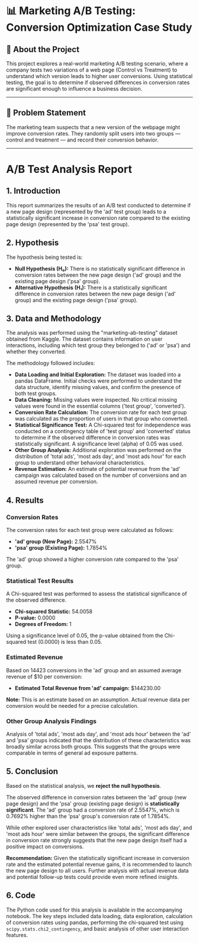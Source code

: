# 📊 Marketing A/B Testing: Conversion Optimization Case Study

## 🏢 About the Project

This project explores a real-world marketing A/B testing scenario, where a company tests two variations of a web page (Control vs Treatment) to understand which version leads to higher user conversions. Using statistical testing, the goal is to determine if observed differences in conversion rates are significant enough to influence a business decision.

---

## 📌 Problem Statement

The marketing team suspects that a new version of the webpage might improve conversion rates. They randomly split users into two groups — control and treatment — and record their conversion behavior.

---
# A/B Test Analysis Report

## 1. Introduction

This report summarizes the results of an A/B test conducted to determine if a new page design (represented by the 'ad' test group) leads to a statistically significant increase in conversion rate compared to the existing page design (represented by the 'psa' test group).

## 2. Hypothesis

The hypothesis being tested is:

*   **Null Hypothesis (H₀):** There is no statistically significant difference in conversion rates between the new page design ('ad' group) and the existing page design ('psa' group).
*   **Alternative Hypothesis (H₁):** There is a statistically significant difference in conversion rates between the new page design ('ad' group) and the existing page design ('psa' group).

## 3. Data and Methodology

The analysis was performed using the "marketing-ab-testing" dataset obtained from Kaggle. The dataset contains information on user interactions, including which test group they belonged to ('ad' or 'psa') and whether they converted.

The methodology followed includes:

*   **Data Loading and Initial Exploration:** The dataset was loaded into a pandas DataFrame. Initial checks were performed to understand the data structure, identify missing values, and confirm the presence of both test groups.
*   **Data Cleaning:** Missing values were inspected. No critical missing values were found in the essential columns ('test group', 'converted').
*   **Conversion Rate Calculation:** The conversion rate for each test group was calculated as the proportion of users in that group who converted.
*   **Statistical Significance Test:** A Chi-squared test for independence was conducted on a contingency table of 'test group' and 'converted' status to determine if the observed difference in conversion rates was statistically significant. A significance level (alpha) of 0.05 was used.
*   **Other Group Analysis:** Additional exploration was performed on the distribution of 'total ads', 'most ads day', and 'most ads hour' for each group to understand other behavioral characteristics.
*   **Revenue Estimation:** An estimate of potential revenue from the 'ad' campaign was calculated based on the number of conversions and an assumed revenue per conversion.

## 4. Results

### Conversion Rates

The conversion rates for each test group were calculated as follows:

*   **'ad' group (New Page):** 2.5547%
*   **'psa' group (Existing Page):** 1.7854%

The 'ad' group showed a higher conversion rate compared to the 'psa' group.

### Statistical Test Results

A Chi-squared test was performed to assess the statistical significance of the observed difference.

*   **Chi-squared Statistic:** 54.0058
*   **P-value:** 0.0000
*   **Degrees of Freedom:** 1

Using a significance level of 0.05, the p-value obtained from the Chi-squared test (0.0000) is less than 0.05.

### Estimated Revenue

Based on 14423 conversions in the 'ad' group and an assumed average revenue of $10 per conversion:

*   **Estimated Total Revenue from 'ad' campaign:** $144230.00

**Note:** This is an estimate based on an assumption. Actual revenue data per conversion would be needed for a precise calculation.

### Other Group Analysis Findings

Analysis of 'total ads', 'most ads day', and 'most ads hour' between the 'ad' and 'psa' groups indicated that the distribution of these characteristics was broadly similar across both groups. This suggests that the groups were comparable in terms of general ad exposure patterns.

## 5. Conclusion

Based on the statistical analysis, we **reject the null hypothesis**.

The observed difference in conversion rates between the 'ad' group (new page design) and the 'psa' group (existing page design) is **statistically significant**. The 'ad' group had a conversion rate of 2.5547%, which is 0.7692% higher than the 'psa' group's conversion rate of 1.7854%.

While other explored user characteristics like 'total ads', 'most ads day', and 'most ads hour' were similar between the groups, the significant difference in conversion rate strongly suggests that the new page design itself had a positive impact on conversions.

**Recommendation:** Given the statistically significant increase in conversion rate and the estimated potential revenue gains, it is recommended to launch the new page design to all users. Further analysis with actual revenue data and potential follow-up tests could provide even more refined insights.

## 6. Code

The Python code used for this analysis is available in the accompanying notebook. The key steps included data loading, data exploration, calculation of conversion rates using pandas, performing the chi-squared test using `scipy.stats.chi2_contingency`, and basic analysis of other user interaction features.

